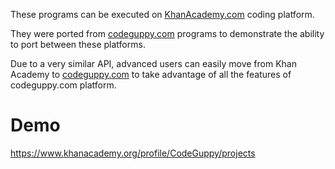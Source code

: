 These programs can be executed on [KhanAcademy.com](https://khanacademy.com) coding platform.

They were ported from [codeguppy.com](https://codeguppy.com) programs to demonstrate the ability to port between these platforms.

Due to a very similar API, advanced users can easily move from Khan Academy to [codeguppy.com](https://codeguppy.com) to take advantage of all the features of codeguppy.com platform.

# Demo

https://www.khanacademy.org/profile/CodeGuppy/projects
